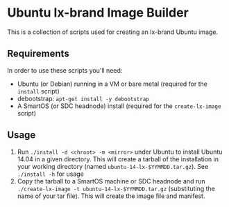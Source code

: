# Ubuntu lx-brand Image Builder

This is a collection of scripts used for creating an lx-brand Ubuntu image.

## Requirements

In order to use these scripts you'll need:

- Ubuntu (or Debian) running in a VM or bare metal (required for the `install` script)
- debootstrap: `apt-get install -y debootstrap`
- A SmartOS (or SDC headnode) install (required for the `create-lx-image` script)


## Usage

1. Run `./install -d <chroot> -m <mirror>` under Ubuntu to install Ubuntu 14.04 in a given directory. This will create a tarball of the installation in your working directory (named `ubuntu-14-lx-$YYMMDD.tar.gz`). See `./install -h` for usage
2. Copy the tarball to a SmartOS machine or SDC headnode and run `./create-lx-image -t ubuntu-14-lx-$YYMMDD.tar.gz` (substituting the name of your tar file). This will create the image file and manifest.
